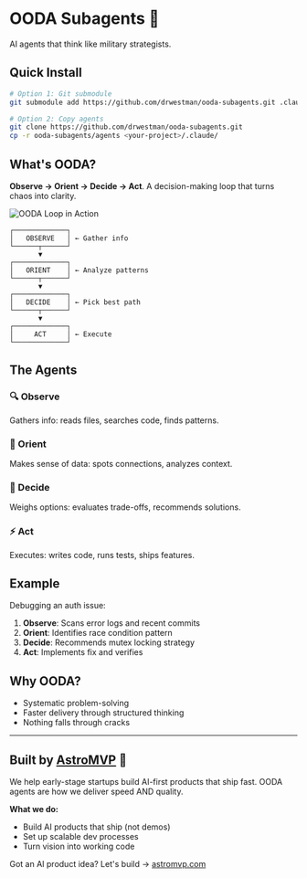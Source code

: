 # OODA Subagents 🚀

AI agents that think like military strategists. 

## Quick Install

```bash
# Option 1: Git submodule
git submodule add https://github.com/drwestman/ooda-subagents.git .claude

# Option 2: Copy agents
git clone https://github.com/drwestman/ooda-subagents.git
cp -r ooda-subagents/agents <your-project>/.claude/
```

## What's OODA?

**Observe → Orient → Decide → Act**. A decision-making loop that turns chaos into clarity.

![OODA Loop in Action](ooda.png)

```
┌─────────────┐
│   OBSERVE   │ ← Gather info
└──────┬──────┘
       ▼
┌─────────────┐
│   ORIENT    │ ← Analyze patterns
└──────┬──────┘
       ▼
┌─────────────┐
│   DECIDE    │ ← Pick best path
└──────┬──────┘
       ▼
┌─────────────┐
│     ACT     │ ← Execute
└─────────────┘
```

## The Agents

### 🔍 Observe
Gathers info: reads files, searches code, finds patterns.

### 🧭 Orient  
Makes sense of data: spots connections, analyzes context.

### 🎯 Decide
Weighs options: evaluates trade-offs, recommends solutions.

### ⚡ Act
Executes: writes code, runs tests, ships features.

## Example

Debugging an auth issue:
1. **Observe**: Scans error logs and recent commits
2. **Orient**: Identifies race condition pattern
3. **Decide**: Recommends mutex locking strategy
4. **Act**: Implements fix and verifies

## Why OODA?

- Systematic problem-solving
- Faster delivery through structured thinking
- Nothing falls through cracks

---

## Built by [AstroMVP](https://astromvp.com) 🌟

We help early-stage startups build AI-first products that ship fast. OODA agents are how we deliver speed AND quality.

**What we do:**
- Build AI products that ship (not demos)
- Set up scalable dev processes
- Turn vision into working code

Got an AI product idea? Let's build → [astromvp.com](https://astromvp.com)
